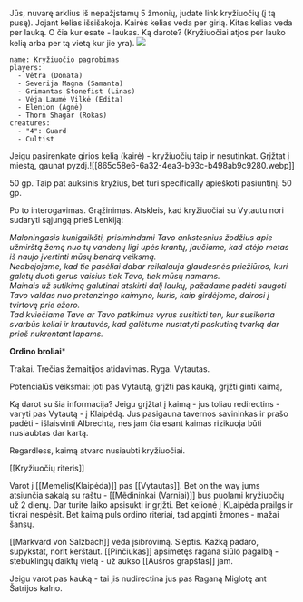 Jūs, nuvarę arklius iš nepažįstamų 5 žmonių, judate link kryžiuočių (į tą pusę).
Jojant kelias išsišakoja. Kairės kelias veda per girią. Kitas kelias veda per lauką. O čia kur esate - laukas. Ką darote? (Kryžiuočiai atjos per lauko kelią arba per tą vietą kur jie yra).
![](https://youtu.be/Db9rmtV_A8Q?si=41f47x0nuQWua0yR)

```encounter
name: Kryžiuočio pagrobimas
players:
  - Vėtra (Donata)
  - Severija Magna (Samanta)
  - Grimantas Stonefist (Linas)
  - Vėja Laumė Vilkė (Edita)
  - Elenion (Agnė)
  - Thorn Shagar (Rokas)
creatures:
  - "4": Guard
  - Cultist
```

Jeigu pasirenkate girios kelią (kairė) - kryžiuočių taip ir nesutinkat. Grįžtat į miestą, gaunat pyzdį.![[865c58e6-6a32-4ea3-b93c-b498ab9c9280.webp]]

50 gp. Taip pat auksinis kryžius, bet turi specifically apieškoti pasiuntinį. 50 gp.

Po to interogavimas. Grąžinimas. Atskleis, kad kryžiuočiai su Vytautu nori sudaryti sąjungą prieš Lenkiją:


*Maloningasis kunigaikšti,* 
*prisimindami Tavo ankstesnius žodžius apie užmirštą žemę nuo tų vandenų ligi upės krantų, jaučiame, kad atėjo metas iš naujo įvertinti mūsų bendrą veiksmą.*  
*Neabejojame, kad tie pasėliai dabar reikalauja glaudesnės priežiūros, kuri galėtų duoti gerus vaisius tiek Tavo, tiek mūsų namams.*  
*Mainais už sutikimą galutinai atskirti dalį laukų, pažadame padėti saugoti Tavo valdas nuo pretenzingo kaimyno, kuris, kaip girdėjome, dairosi į tvirtovę prie ežero.*  
*Tad kviečiame Tave ar Tavo patikimus vyrus susitikti ten, kur susikerta svarbūs keliai ir krautuvės, kad galėtume nustatyti paskutinę tvarką dar prieš nukrentant lapams.*

**Ordino broliai***

Trakai. Trečias žemaitijos atidavimas. Ryga. Vytautas.

Potencialūs veiksmai: joti pas Vytautą, grįžti pas kauką, grįžti ginti kaimą, 

Ką darot su šia informacija?
Jeigu grįžtat į kaimą - jus toliau redirectins - varyti pas Vytautą - į Klaipėdą.
Jus pasigauna tavernos savininkas ir prašo padėti - išlaisvinti Albrechtą, nes jam čia esant kaimas rizikuoja būti nusiaubtas dar kartą.

Regardless, kaimą atvaro nusiaubti kryžiuočiai.

[[Kryžiuočių riteris]]

Varot į [[Memelis(Klaipėda)]] pas [[Vytautas]]. Bet on the way jums atsiunčia sakalą su raštu - [[Mẽdininkai (Varniai)]] bus puolami kryžiuočių už 2 dienų. Dar turite laiko apsisukti ir grįžti. Bet kelionė į KLaipėda prailgs ir tikrai nespėsit. Bet kaimą puls ordino riteriai, tad apginti žmones - mažai šansų.

[[Markvard von Salzbach]] veda įsibrovimą.  Slėptis. Kažką padaro, supykstat, norit kerštaut.
[[Pinčiukas]] apsimetęs ragana siūlo pagalbą - stebuklingų daiktų vietą - už aukso [[Aušros grapštas]] jam.

Jeigu varot pas kauką - tai jis nudirectina jus pas Raganą Miglotę ant Šatrijos kalno.








